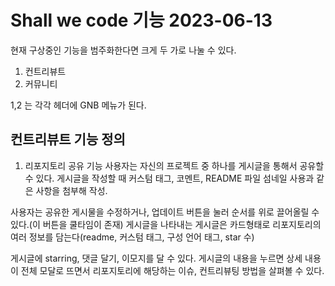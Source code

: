 # Shall we code 기능 2023-06-13

현재 구상중인 기능을 범주화한다면 크게 두 가로 나눌 수 있다.
1. 컨트리뷰트
2. 커뮤니티

1,2 는 각각 헤더에 GNB 메뉴가 된다.

## 컨트리뷰트 기능 정의
1. 리포지토리 공유 기능
사용자는 자신의 프로젝트 중 하나를 게시글을 통해서 공유할 수 있다.
게시글을 작성할 때 커스텀 태그, 코멘트, README 파일 섬네일 사용과 같은 사항을 첨부해 작성.

사용자는 공유한 게시물을 수정하거나, 업데이트 버튼을 눌러 순서를 위로 끌어올릴 수 있다.(이 버튼을 쿨타임이 존재)
게시글을 나타내는 게시글은 카드형태로 리포지토리의 여러 정보를 담는다(readme, 커스텀 태그, 구성 언어 태그, star 수)

게시글에 starring, 댓글 달기, 이모지를 달 수 있다.
게시글의 내용을 누르면 상세 내용이 전체 모달로 뜨면서 리포지토리에 해당하는 이슈, 컨트리뷰팅 방법을 살펴볼 수 있다.






